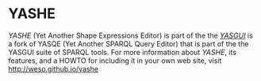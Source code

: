 # YASHE

*YASHE* (Yet Another Shape Expressions Editor) is part of the
the [*YASGUI*](https://github.com/OpenTriply/YASGUI) is a fork of YASQE (Yet Another SPARQL Query Editor) that is part of the the YASGUI suite of SPARQL tools.  For more information about *YASHE*, its features, and a HOWTO
for including it in your own web site, visit http://weso.github.io/yashe

